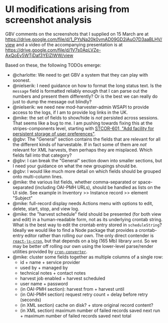 # UI modifications arising from screenshot analysis

GBV comments on the screenshots that I supplied on 15 March are at
https://drive.google.com/file/d/1_PYsNa20k0vmAD09GD2iAuO7D3aaBLHV/view
and a video of the accompanying presentation is at
https://drive.google.com/file/d/1V7s0ApLVZe-AxQoEy5WTjDaf3YElZlWW/view

Based on these, the following TODOs emerge:

* @charlotte: We need to get GBV a system that they can play with soonest.
* @nielserik: I need guidance on how to format the long status text. Is the `message` field is formatted reliably enough that I can parse out the numbers and present them differently? Or is the best we can really do just to dump the message out blindly?
* @nielserik: we need new mod-harvester-admin WSAPI to provide access to the logs, if I am to provide log links in the UK.
* @mike: the set of fields to show/hide is _not_ persisted across sessions. That seems like a bug to me. I am pushing towards fixing this at the stripes-components level, starting with [STCOR-601, "Add facility for persistent storage of user preferences"](https://issues.folio.org/browse/STCOR-601).
* @gbv: The "General" section contains the fields that are relevant for all the different kinds of harvestable. If in fact some of them are _not_ relevant for XML harvests, then perhaps they are misplaced. Which fields fall into that category?
* @gbv: I can break the "General" section down into smaller sections, but I need your guidance on what the new groupings should be.
* @gbv: I would like much more detail on which fields should be grouped onto multi-column lines.
* @mike: the various list fields, whether comma-separated or space-separated (including OAI-PMH URLs), should be handled as lists on the UI side. See example in Inventory >> Instance record >> element "Subject"
* @mike: full-record display needs Actions menu with options to edit, delete, start, stop, and view log.
* @mike: the "harvest schedule" field should be presented (for both view and edit) in a human-readable form, not as its underlying crontab string. What is the best way to edit the crontab entry stored in `scheduleString`? Ideally we would like to find a Node package that provides a crontab-entry editor rather than rolling our own. The only direct contender is
[`react-js-cron`](https://github.com/xrutayisire/react-js-cron),
but that depends on a big (165 Mb) library `antd`. So we may be better off rolling our own using the lower-level parse/render utilities provided by
[`cron-converter`](https://github.com/roccivic/cron-converter).
* @mike: cluster some fields together as multiple columns of a single row:
  * id + name + service provider
  * used by + managed by
  * technical notes + contact notes
  * harvest job enabled + harvest scheduled
  * user name + password
  * (in OAI-PMH section): harvest from + harvest until
  * (in OAI-PMH section) request retry count + delay before retry (seconds)
  * (in XML section) cache on disk? + store original record content?
  * (in XML section) maximum number of failed records saved next run + maximum number of failed records saved next total


